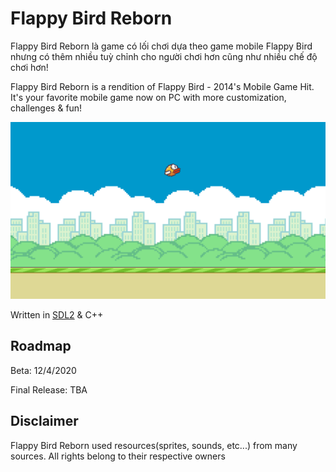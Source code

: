 # Flappy Bird Reborn

Flappy Bird Reborn là game có lối chơi dựa theo game mobile Flappy Bird nhưng có thêm nhiều tuỳ chỉnh cho người chơi hơn cũng như nhiều chế độ chơi hơn!

Flappy Bird Reborn is a rendition of Flappy Bird - 2014's Mobile Game Hit. It's your favorite mobile game now on PC with more customization, challenges & fun!

![Image Of Flappy Bird Reborn Alpha](https://github.com/neeooneeoon/flappybirdreborn/raw/master/Other/fppbeta.png)

Written in [SDL2](https://www.libsdl.org/) & C++ 

## Roadmap

Beta: 12/4/2020

Final Release: TBA

## Disclaimer

Flappy Bird Reborn used resources(sprites, sounds, etc...) from many sources. All rights belong to their respective owners
